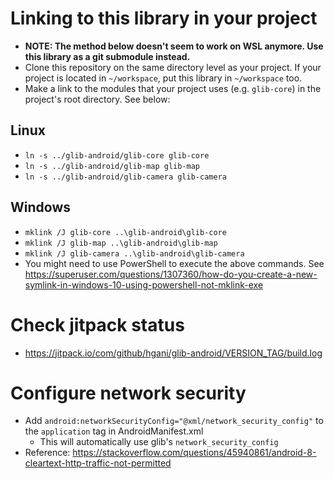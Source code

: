 
# Linking to this library in your project
- **NOTE: The method below doesn't seem to work on WSL anymore. Use this library as a git submodule instead.**
- Clone this repository on the same directory level as your project. If your project is located in `~/workspace`, put this library in `~/workspace` too.
- Make a link to the modules that your project uses (e.g. `glib-core`) in the project's root directory. See below:

## Linux
- `ln -s ../glib-android/glib-core glib-core`
- `ln -s ../glib-android/glib-map glib-map`
- `ln -s ../glib-android/glib-camera glib-camera`

## Windows
- `mklink /J glib-core ..\glib-android\glib-core`
- `mklink /J glib-map ..\glib-android\glib-map`
- `mklink /J glib-camera ..\glib-android\glib-camera`
- You might need to use PowerShell to execute the above commands. See https://superuser.com/questions/1307360/how-do-you-create-a-new-symlink-in-windows-10-using-powershell-not-mklink-exe

# Check jitpack status
- https://jitpack.io/com/github/hgani/glib-android/VERSION_TAG/build.log

# Configure network security
- Add `android:networkSecurityConfig="@xml/network_security_config"` to the `application` tag in AndroidManifest.xml
  - This will automatically use glib's `network_security_config`
- Reference: https://stackoverflow.com/questions/45940861/android-8-cleartext-http-traffic-not-permitted


